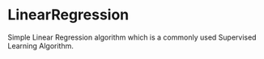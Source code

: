 # LinearRegression
Simple Linear Regression algorithm which is a commonly used Supervised Learning Algorithm.
